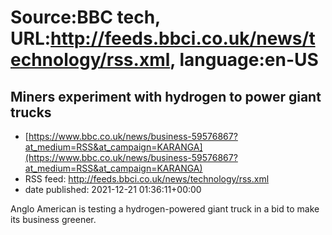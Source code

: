# Source:BBC tech, URL:http://feeds.bbci.co.uk/news/technology/rss.xml, language:en-US

## Miners experiment with hydrogen to power giant trucks
 - [https://www.bbc.co.uk/news/business-59576867?at_medium=RSS&at_campaign=KARANGA](https://www.bbc.co.uk/news/business-59576867?at_medium=RSS&at_campaign=KARANGA)
 - RSS feed: http://feeds.bbci.co.uk/news/technology/rss.xml
 - date published: 2021-12-21 01:36:11+00:00

Anglo American is testing a hydrogen-powered giant truck in a bid to make its business greener.

